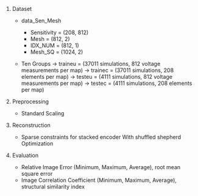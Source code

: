 1. Dataset
    * data_Sen_Mesh
        * Sensitivity = (208, 812)
        * Mesh = (812, 2)
        * IDX_NUM = (812, 1)
        * Mesh_SQ = (1024, 2)

    * Ten Groups
        -> traineu = (37011 simulations, 812 voltage measurements per map)
        -> trainec = (37011 simulations, 208 elements per map)
        -> testeu  = (4111 simulations, 812 voltage measurements per map)
        -> testec  = (4111 simulations, 208 elements per map)

2. Preprocessing
    * Standard Scaling

3. Reconstruction
    * Sparse constraints for stacked encoder With shuffled shepherd Optimization

4. Evaluation
    * Relative Image Error (Minimum, Maximum, Average), root mean square error
    * Image Correlation Coefficient (Minimum, Maximum, Average), structural similarity index
